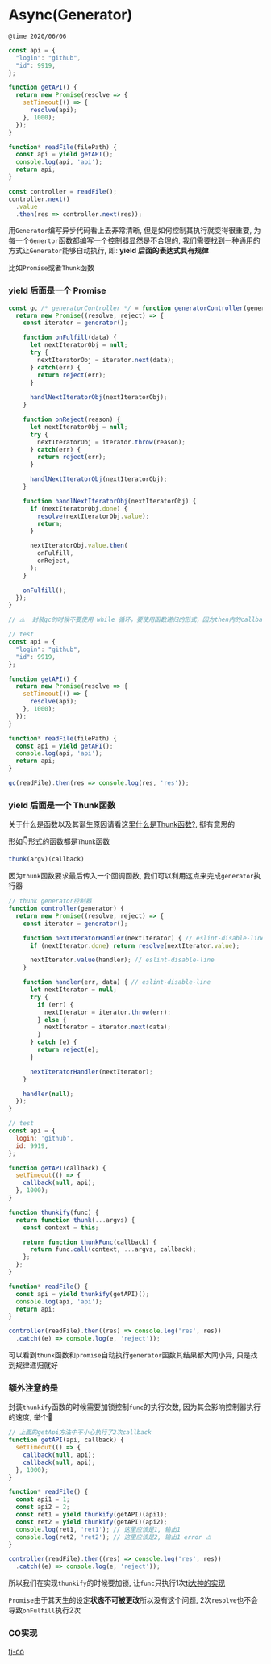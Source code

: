 # Async(Generator)

`@time 2020/06/06`

```JavaScript
const api = {
  "login": "github",
  "id": 9919,
};

function getAPI() {
  return new Promise(resolve => {
    setTimeout(() => {
      resolve(api);
    }, 1000);
  });
}

function* readFile(filePath) {
  const api = yield getAPI();
  console.log(api, 'api');
  return api;
}

const controller = readFile();
controller.next()
  .value
  .then(res => controller.next(res));
```

用`Generator`编写异步代码看上去非常清晰, 但是如何控制其执行就变得很重要, 为每一个`Genertor`函数都编写一个控制器显然是不合理的, 我们需要找到一种通用的方式让`Generator`能够自动执行, 即: **yield 后面的表达式具有规律**

比如`Promise`或者`Thunk`函数

### yield 后面是一个 Promise

```JavaScript
const gc /* generatorController */ = function generatorController(generator) {
  return new Promise((resolve, reject) => {
    const iterator = generator();

    function onFulfill(data) {
      let nextIteratorObj = null;
      try {
        nextIteratorObj = iterator.next(data);
      } catch(err) {
        return reject(err);
      }
      
      handlNextIteratorObj(nextIteratorObj);
    }

    function onReject(reason) {
      let nextIteratorObj = null;
      try {
        nextIteratorObj = iterator.throw(reason);
      } catch(err) {
        return reject(err);
      }

      handlNextIteratorObj(nextIteratorObj);
    }

    function handlNextIteratorObj(nextIteratorObj) {
      if (nextIteratorObj.done) {
        resolve(nextIteratorObj.value);
        return;
      }

      nextIteratorObj.value.then(
        onFulfill,
        onReject,
      );
    }

    onFulfill();
  });
}

// ⚠️  封装gc的时候不要使用 while 循环，要使用函数递归的形式，因为then内的callback是异步的形式使用while会死循环

// test
const api = {
  "login": "github",
  "id": 9919,
};

function getAPI() {
  return new Promise(resolve => {
    setTimeout(() => {
      resolve(api);
    }, 1000);
  });
}

function* readFile(filePath) {
  const api = yield getAPI();
  console.log(api, 'api');
  return api;
}

gc(readFile).then(res => console.log(res, 'res'));
```

### yield 后面是一个 Thunk函数 

关于什么是函数以及其诞生原因请看这里[什么是Thunk函数?](https://es6.ruanyifeng.com/#docs/generator-async#Thunk-%E5%87%BD%E6%95%B0), 挺有意思的

形如👇形式的函数都是`Thunk`函数
```JavaScript
thunk(argv)(callback)
```
因为`thunk`函数要求最后传入一个回调函数, 我们可以利用这点来完成`generator`执行器

```JavaScript
// thunk generator控制器
function controller(generator) {
  return new Promise((resolve, reject) => {
    const iterator = generator();

    function nextIteratorHandler(nextIterator) { // eslint-disable-line
      if (nextIterator.done) return resolve(nextIterator.value);

      nextIterator.value(handler); // eslint-disable-line
    }

    function handler(err, data) { // eslint-disable-line
      let nextIterator = null;
      try {
        if (err) {
          nextIterator = iterator.throw(err);
        } else {
          nextIterator = iterator.next(data);
        }
      } catch (e) {
        return reject(e);
      }

      nextIteratorHandler(nextIterator);
    }

    handler(null);
  });
}

// test
const api = {
  login: 'github',
  id: 9919,
};

function getAPI(callback) {
  setTimeout(() => {
    callback(null, api);
  }, 1000);
}

function thunkify(func) {
  return function thunk(...argvs) {
    const context = this;

    return function thunkFunc(callback) {
      return func.call(context, ...argvs, callback);
    };
  };
}

function* readFile() {
  const api = yield thunkify(getAPI)();
  console.log(api, 'api');
  return api;
}

controller(readFile).then((res) => console.log('res', res))
  .catch((e) => console.log(e, 'reject'));
```

可以看到`thunk`函数和`promise`自动执行`generator`函数其结果都大同小异, 只是找到规律递归就好

### 额外注意的是
封装`thunkify`函数的时候需要加锁控制`func`的执行次数, 因为其会影响控制器执行的速度, 举个🌰
```JavaScript
// 上面的getApi方法中不小心执行了2次callback
function getAPI(api, callback) {
  setTimeout(() => {
    callback(null, api);
    callback(null, api);
  }, 1000);
}

function* readFile() {
  const api1 = 1;
  const api2 = 2;
  const ret1 = yield thunkify(getAPI)(api1);
  const ret2 = yield thunkify(getAPI)(api2);
  console.log(ret1, 'ret1'); // 这里应该是1, 输出1
  console.log(ret2, 'ret2'); // 这里应该是2, 输出1 error ⚠️
}

controller(readFile).then((res) => console.log('res', res))
  .catch((e) => console.log(e, 'reject'));
```

所以我们在实现`thunkify`的时候要加锁, 让`func`只执行1次[tj大神的实现](https://github.com/tj/node-thunkify/blob/master/index.js)

`Promise`由于其天生的设定**状态不可被更改**所以没有这个问题, 2次`resolve`也不会导致`onFulfill`执行2次

### CO实现
[tj-co](https://github.com/tj/co/blob/master/index.js)
